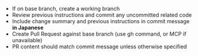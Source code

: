 - If on base branch, create a working branch
- Review previous instructions and commit any uncommitted related code
- Include change summary and previous instructions in commit message **in Japanese**
- Create Pull Request against base branch (use gh command, or MCP if unavailable)
- PR content should match commit message unless otherwise specified
